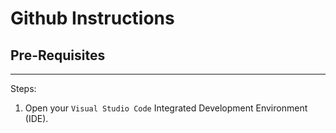 # Github Instructions

## Pre-Requisites

---

Steps: 
1. Open your `Visual Studio Code` Integrated Development Environment (IDE).



